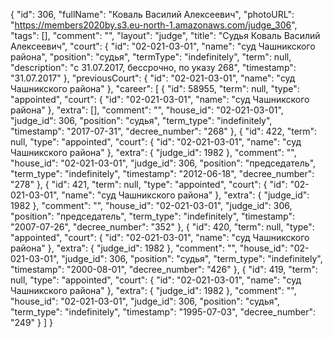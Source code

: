 {
    "id": 306,
    "fullName": "Коваль Василий Алексеевич",
    "photoURL": "https://members2020by.s3.eu-north-1.amazonaws.com/judge_306",
    "tags": [],
    "comment": "",
    "layout": "judge",
    "title": "Судья Коваль Василий Алексеевич",
    "court": {
        "id": "02-021-03-01",
        "name": "суд Чашникского района",
        "position": "судья",
        "termType": "indefinitely",
        "term": null,
        "description": "c 31.07.2017, бессрочно, по указу 268",
        "timestamp": "31.07.2017"
    },
    "previousCourt": {
        "id": "02-021-03-01",
        "name": "суд Чашникского района"
    },
    "career": [
        {
            "id": 58955,
            "term": null,
            "type": "appointed",
            "court": {
                "id": "02-021-03-01",
                "name": "суд Чашникского района"
            },
            "extra": [],
            "comment": "",
            "house_id": "02-021-03-01",
            "judge_id": 306,
            "position": "судья",
            "term_type": "indefinitely",
            "timestamp": "2017-07-31",
            "decree_number": "268"
        },
        {
            "id": 422,
            "term": null,
            "type": "appointed",
            "court": {
                "id": "02-021-03-01",
                "name": "суд Чашникского района"
            },
            "extra": {
                "judge_id": 1982
            },
            "comment": "",
            "house_id": "02-021-03-01",
            "judge_id": 306,
            "position": "председатель",
            "term_type": "indefinitely",
            "timestamp": "2012-06-18",
            "decree_number": "278"
        },
        {
            "id": 421,
            "term": null,
            "type": "appointed",
            "court": {
                "id": "02-021-03-01",
                "name": "суд Чашникского района"
            },
            "extra": {
                "judge_id": 1982
            },
            "comment": "",
            "house_id": "02-021-03-01",
            "judge_id": 306,
            "position": "председатель",
            "term_type": "indefinitely",
            "timestamp": "2007-07-26",
            "decree_number": "352"
        },
        {
            "id": 420,
            "term": null,
            "type": "appointed",
            "court": {
                "id": "02-021-03-01",
                "name": "суд Чашникского района"
            },
            "extra": {
                "judge_id": 1982
            },
            "comment": "",
            "house_id": "02-021-03-01",
            "judge_id": 306,
            "position": "судья",
            "term_type": "indefinitely",
            "timestamp": "2000-08-01",
            "decree_number": "426"
        },
        {
            "id": 419,
            "term": null,
            "type": "appointed",
            "court": {
                "id": "02-021-03-01",
                "name": "суд Чашникского района"
            },
            "extra": {
                "judge_id": 1982
            },
            "comment": "",
            "house_id": "02-021-03-01",
            "judge_id": 306,
            "position": "судья",
            "term_type": "indefinitely",
            "timestamp": "1995-07-03",
            "decree_number": "249"
        }
    ]
}